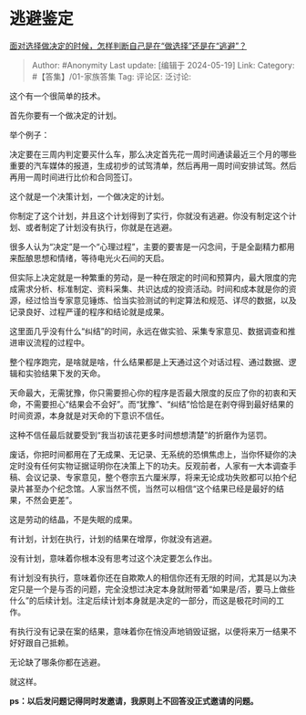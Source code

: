 # 逃避鉴定
[面对选择做决定的时候，怎样判断自己是在“做选择”还是在“逃避”？](https://www.zhihu.com/question/655812741/answer/3502549964)

> Author: #Anonymity
> Last update: [编辑于 2024-05-19]
> Link:
> Category: #【答集】/01-家族答集 
> Tag: 
> 评论区:
> 泛讨论:

这个有一个很简单的技术。

首先你要有一个做决定的计划。

举个例子：

决定要在三周内判定要买什么车，那么决定首先花一周时间通读最近三个月的哪些重要的汽车媒体的报道，生成初步的试驾清单，然后再用一周时间安排试驾。然后再用一周时间进行比价和合同签订。

这个就是一个决策计划，一个做决定的计划。

你制定了这个计划，并且这个计划得到了实行，你就没有逃避。你没有制定这个计划、或者制定了计划没有执行，你就是在逃避。

很多人认为“决定”是一个“心理过程”，主要的要害是一闪念间，于是全副精力都用来酝酿思想和情绪，等待电光火石间的天启。

但实际上决定就是一种繁重的劳动，是一种在限定的时间和预算内，最大限度的完成需求分析、标准制定、资料采集、共识达成的投资活动。时间和成本就是你的资源，经过恰当专家意见锤炼、恰当实验测试的判定算法和规范、详尽的数据，以及记录良好、过程严谨的程序和结论就是成果。

这里面几乎没有什么“纠结”的时间，永远在做实验、采集专家意见、数据调查和推进审议流程的过程中。

整个程序跑完，是啥就是啥，什么结果都是上天通过这个对话过程、通过数据、逻辑和实验结果下发的天命。

天命最大，无需犹豫，你只需要担心你的程序是否最大限度的反应了你的初衷和天命，不需要担心“结果会不会好”。而“犹豫”、“纠结”恰恰是在剥夺得到最好结果的时间资源，本身就是对天命的下意识不信任。

这种不信任最后就要受到“我当初该花更多时间想想清楚”的折磨作为惩罚。

废话，你把时间都用在了无成果、无记录、无系统的恐惧焦虑上，当你怀疑你的决定时没有任何实物证据证明你在决策上下的功夫。反观前者，人家有一大本调查手稿、会议记录、专家意见，整个卷宗五六厘米厚，将来无论成功失败都可以拍个纪录片甚至办个纪念馆。人家当然不慌，当然可以相信“这个结果已经是最好的结果，不然会更差”。

这是劳动的结晶，不是失眠的成果。

有计划，计划在执行，计划的结果在增厚，你就没有逃避。

没有计划，意味着你根本没有思考过这个决定要怎么作出。

有计划没有执行，意味着你还在自欺欺人的相信你还有无限的时间，尤其是以为决定只是一个是与否的问题，完全没想过决定本身就附带着“如果是/否，要马上做些什么”的后续计划。注定后续计划本身就是决定的一部分，而这是极花时间的工作。

有执行没有记录在案的结果，意味着你在悄没声地销毁证据，以便将来万一结果不好好跟自己抵赖。

无论缺了哪条你都在逃避。

就这样。

**ps：以后发问题记得同时发邀请，我原则上不回答没正式邀请的问题。**